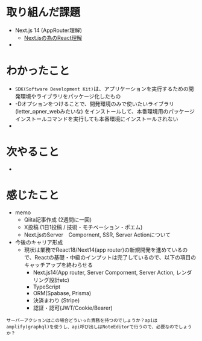 # 取り組んだ課題

- Next.js 14 (AppRouter理解)
  - [Next.jsの為のReact理解](https://nextjs.org/learn/react-foundations/server-and-client-components)
- 

# わかったこと

+ `SDK(Software Development Kit)`は、アプリケーションを実行するための開発環境やライブラリをパッケージ化したもの
+ -Dオプションをつけることで、開発環境のみで使いたいライブラリ (letter_opner_webみたいな) をインストールして、本番環境用のパッケージインストールコマンドを実行しても本番環境にインストールされない
+ 

# 次やること

- 

# 感じたこと

- memo
  - Qiita記事作成 (2週間に一回)
  - X投稿 (1日1投稿 / 技術・モチベーション・ポエム)
  - Next.jsのServer　Compornent, SSR, Server Actionについて
- 今後のキャリア形成
  - 現状は業務でReact18/Next14(app router)の新規開発を進めているので、Reactの基礎・中級のインプットは完了しているので、以下の項目のキャッチアップを終わらせる
    - Next.js14(App router, Server Compornent, Server Action, レンダリング設計etc)
    - TypeScript
    - ORM(Spabase, Prisma)
    - 決済まわり (Stripe)
    - 認証・認可(JWT/Cookie/Bearer)




```
サーバーアクションはこの場合どういった責務を持つのでしょうか？apiはamplify(graphql)を使うし、api呼び出しはNoteEditorで行うので、必要なのでしょうか？
```